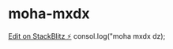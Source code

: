# moha-mxdx

[Edit on StackBlitz ⚡️](https://stackblitz.com/edit/programming-courses-athqrb)
consol.log("moha mxdx dz);
